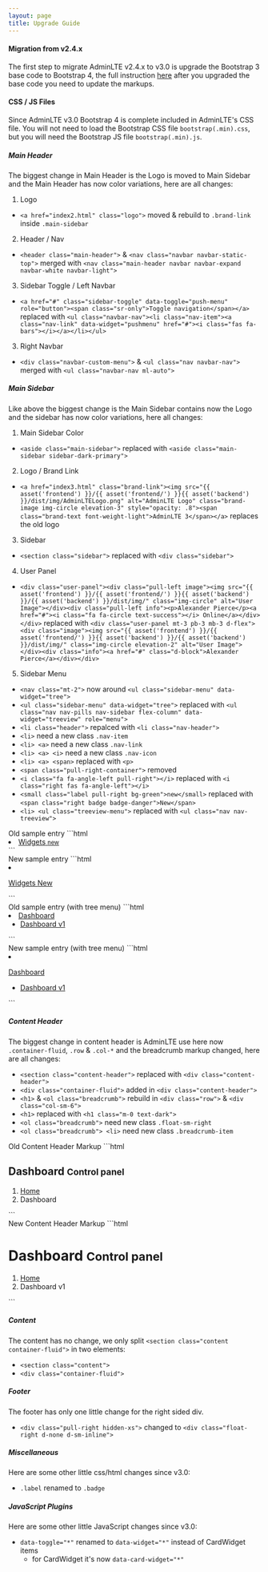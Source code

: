 ```yaml
---
layout: page
title: Upgrade Guide
---
```


#### Migration from v2.4.x

The first step to migrate AdminLTE v2.4.x to v3.0 is upgrade the Bootstrap 3 base code to Bootstrap 4, the full instruction [here](https://getbootstrap.com/docs/4.4/migration/) after you upgraded the base code you need to update the markups.

#### CSS / JS Files

Since AdminLTE v3.0 Bootstrap 4 is complete included in AdminLTE's CSS file. You will not need to load the Bootstrap CSS file `bootstrap(.min).css`, but you will need the Bootstrap JS file `bootstrap(.min).js`.

##### Main Header

The biggest change in Main Header is the Logo is moved to Main Sidebar and the Main Header has now color variations, here are all changes:

1. Logo

-   `<a href="index2.html" class="logo">` moved & rebuild to `.brand-link` inside `.main-sidebar`

2. Header / Nav

-   `<header class="main-header">` & `<nav class="navbar navbar-static-top">` merged with `<nav class="main-header navbar navbar-expand navbar-white navbar-light">`

3. Sidebar Toggle / Left Navbar

-   `<a href="#" class="sidebar-toggle" data-toggle="push-menu" role="button"><span class="sr-only">Toggle navigation</span></a>` replaced with `<ul class="navbar-nav"><li class="nav-item"><a class="nav-link" data-widget="pushmenu" href="#"><i class="fas fa-bars"></i></a></li></ul>`

3. Right Navbar

-   `<div class="navbar-custom-menu">` & `<ul class="nav navbar-nav">` merged with `<ul class="navbar-nav ml-auto">`

##### Main Sidebar

Like above the biggest change is the Main Sidebar contains now the Logo and the sidebar has now color variations, here all changes:

1. Main Sidebar Color

-   `<aside class="main-sidebar">` replaced with `<aside class="main-sidebar sidebar-dark-primary">`

2. Logo / Brand Link

-   `<a href="index3.html" class="brand-link"><img src="{{ asset('frontend') }}/{{ asset('frontend/') }}{{ asset('backend') }}/dist/img/AdminLTELogo.png" alt="AdminLTE Logo" class="brand-image img-circle elevation-3" style="opacity: .8"><span class="brand-text font-weight-light">AdminLTE 3</span></a>` replaces the old logo

3. Sidebar

-   `<section class="sidebar">` replaced with `<div class="sidebar">`

4. User Panel

-   `<div class="user-panel"><div class="pull-left image"><img src="{{ asset('frontend') }}/{{ asset('frontend/') }}{{ asset('backend') }}/{{ asset('backend') }}/dist/img/" class="img-circle" alt="User Image"></div><div class="pull-left info"><p>Alexander Pierce</p><a href="#"><i class="fa fa-circle text-success"></i> Online</a></div></div>` replaced with `<div class="user-panel mt-3 pb-3 mb-3 d-flex"><div class="image"><img src="{{ asset('frontend') }}/{{ asset('frontend/') }}{{ asset('backend') }}/{{ asset('backend') }}/dist/img/" class="img-circle elevation-2" alt="User Image"></div><div class="info"><a href="#" class="d-block">Alexander Pierce</a></div></div>`

5. Sidebar Menu

-   `<nav class="mt-2">` now around `<ul class="sidebar-menu" data-widget="tree">`
-   `<ul class="sidebar-menu" data-widget="tree">` replaced with `<ul class="nav nav-pills nav-sidebar flex-column" data-widget="treeview" role="menu">`
-   `<li class="header">` repalced with `<li class="nav-header">`
-   `<li>` need a new class `.nav-item`
-   `<li> <a>` need a new class `.nav-link`
-   `<li> <a> <i>` need a new class `.nav-icon`
-   `<li> <a> <span>` replaced with `<p>`
-   `<span class="pull-right-container">` removed
-   `<i class="fa fa-angle-left pull-right"></i>` replaced with `<i class="right fas fa-angle-left"></i>`
-   `<small class="label pull-right bg-green">new</small>` replaced with `<span class="right badge badge-danger">New</span>`
-   `<li> <ul class="treeview-menu">` replaced with `<ul class="nav nav-treeview">`

<div class="row">
  <div class="col-md-6" markdown="1">
Old sample entry
```html
<li>
  <a href="pages/widgets.html">
    <i class="fa fa-th"></i> <span>Widgets</span>
    <span class="pull-right-container">
      <small class="label pull-right bg-green">new</small>
    </span>
  </a>
</li>
```
  </div>
  <div class="col-md-6" markdown="1">
New sample entry
```html
<li class="nav-item">
  <a href="pages/widgets.html" class="nav-link">
    <i class="nav-icon fas fa-th"></i>
    <p>
      Widgets
      <span class="right badge badge-danger">New</span>
    </p>
  </a>
</li>
```
  </div>
</div>

<div class="row">
  <div class="col-md-6" markdown="1">
Old sample entry (with tree menu)
```html
<li class="treeview">
  <a href="#">
    <i class="fa fa-dashboard"></i> <span>Dashboard</span>
    <span class="pull-right-container">
      <i class="fa fa-angle-left pull-right"></i>
    </span>
  </a>
  <ul class="treeview-menu">
    <li class="active"><a href="index.html">
      <i class="fa fa-circle-o"></i> Dashboard v1</a>
    </li>
  </ul>
</li>
```
  </div>
  <div class="col-md-6" markdown="1">
New sample entry (with tree menu)
```html
<li class="nav-item">
  <a href="#" class="nav-link">
    <i class="nav-icon fas fa-tachometer-alt"></i>
    <p>
      Dashboard
      <i class="right fas fa-angle-left"></i>
    </p>
  </a>
  <ul class="nav nav-treeview">
    <li class="nav-item">
      <a href="index.html" class="nav-link active">
        <i class="far fa-circle nav-icon"></i>
        <p>Dashboard v1</p>
      </a>
    </li>
  </ul>
</li>
```
  </div>
</div>

##### Content Header

The biggest change in content header is AdminLTE use here now `.container-fluid`, `.row` & `.col-*` and the breadcrumb markup changed, here are all changes:

-   `<section class="content-header">` replaced with `<div class="content-header">`
-   `<div class="container-fluid">` added in `<div class="content-header">`
-   `<h1>` & `<ol class="breadcrumb">` rebuild in `<div class="row">` & `<div class="col-sm-6">`
-   `<h1>` replaced with `<h1 class="m-0 text-dark">`
-   `<ol class="breadcrumb">` need new class `.float-sm-right`
-   `<ol class="breadcrumb"> <li>` need new class `.breadcrumb-item`

<div class="row">
  <div class="col-md-6" markdown="1">
Old Content Header Markup
```html
<section class="content-header">
  <h1>
    Dashboard
    <small>Control panel</small>
  </h1>
  <ol class="breadcrumb">
    <li><a href="#"><i class="fa fa-dashboard"></i> Home</a></li>
    <li class="active">Dashboard</li>
  </ol>
</section>
```
  </div>
  <div class="col-md-6" markdown="1">
New Content Header Markup
```html
<div class="content-header">
  <div class="container-fluid">
    <div class="row mb-2">
      <div class="col-sm-6">
        <h1 class="m-0 text-dark">
          Dashboard
          <small>Control panel</small>
        </h1>
      </div>
      <div class="col-sm-6">
        <ol class="breadcrumb float-sm-right">
          <li class="breadcrumb-item"><a href="#">Home</a></li>
          <li class="breadcrumb-item active">Dashboard v1</li>
        </ol>
      </div>
    </div>
  </div>
</div>
```
  </div>
</div>

##### Content

The content has no change, we only split `<section class="content container-fluid">` in two elements:

-   `<section class="content">`
-   `<div class="container-fluid">`

##### Footer

The footer has only one little change for the right sided div.

-   `<div class="pull-right hidden-xs">` changed to `<div class="float-right d-none d-sm-inline">`

##### Miscellaneous

Here are some other little css/html changes since v3.0:

-   `.label` renamed to `.badge`

##### JavaScript Plugins

Here are some other little JavaScript changes since v3.0:

-   `data-toggle="*"` renamed to `data-widget="*"` instead of CardWidget items
    -   for CardWidget it's now `data-card-widget="*"`
